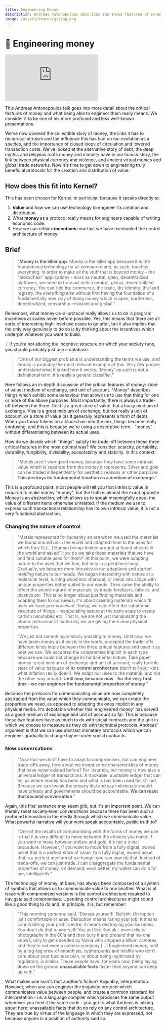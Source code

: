 ```yaml
---
title: Engineering Money
description: Andreas Antonopolous describes the three features of money - store of value, unit of account, medium of exchange - making the point that we have moved from having to compromise based on what we find in the world around to an ability to engineer the medium itself to meet our preconceived needs, such as a universal ledger of transactions and who can guess what else.
image: /assets/shares/giving.png
---
```


# 💎 Engineering money

<iframe class="video-frame" src="https://www.youtube-nocookie.com/embed/MxIrc1rxhyI" frameborder="0" allow="accelerometer; autoplay; encrypted-media; gyroscope; picture-in-picture" allowfullscreen></iframe>

This Andreas Antonopoulos talk goes into more detail about the critical features of money and what being able to engineer them really means. We consider it to be one of his more profound and less well-known presentations.

We've now covered the collectible story of money, the links it has to reciprocal altruism and the influence this has had on our evolution as a species, and the importance of closed loops of circulation and lowered transaction costs. We've looked at the alternative story of debt, the deep mythic and religious roots money and morality have in our human story, the link between physical currency and violence, and ancient virtual monies and global trade networks. Now it's time to get down to engineering truly beneficial protocols for the creation and distribution of value.

## **How does this fit into Kernel?**

This has been chosen for Kernel, in particular, because it speaks directly to:

1. **Value** and how we can use technology to engineer its creation and distribution.
2. What **money** as a protocol really means for engineers capable of writing economic code.
3. How we can rethink **incentives** now that we have overhauled the control architecture of money.

## Brief

> "**Money is the killer app**. Money is the killer app because it is the foundational technology for all commerce and, as such, touches everything. In order to make all the stuff that is beyond money - the "blockchain" applications - work as neutral, open, decentralized platforms, we need to transact with a neutral, global, decentralized currency. You can't do the commerce, the trade, the identity, the land registry, the *everything else* without first having the foundation of a fundamentally new way of doing money which is open, borderless, decentralized, censorship-resistant and global."

Remember, what money-as-a-protocol really allows us to do is program incentives at scales never before possible. Yes, this means that there are all sorts of interesting high-level use cases to go after, but it also implies that the only way genuinely to do so is by thinking about the incentives which underpin whatever you want to build. 

<div class="lightbulb">
💡 If you're not altering the incentive structure on which your society runs, you should probably just use a database.
</div>

> "One of our biggest problems is understanding the terms we use, and *money* is probably the most relevant example of this. Very few people understand what it is and how it works. 'Money' as such is not a definitional term, it's really a general classifier."

Here follows an in-depth discussion of the critical features of money: store of value; medium of exchange, and unit of account. "Money" describes things which exhibit some behaviour that allows us to use that thing for one or more of the above purposes. Most importantly, there is always a trade-off between the three. Gold is a great store of value, but a lousy medium of exchange. Visa is a great medium of exchange, but not really a unit of account, or a store of value (as it generally represents a form of debt). When you throw tokens on a blockchain into the mix, things become really confusing, and this is because we're using a descriptive term - "money" - without differentiating between its actual uses.

How do we decide which "things" satisfy the trade-off between these three critical features in the most optimal way? We consider: scarcity, portability, durability, fungibility, divisibility, acceptability and stability. In this context:

> "Metals aren't very good money, because they have some intrinsic value which is separate from the money it represents. Silver and gold can be traded independently for aesthetic reasons or other purposes. **This destroys its fundamental function as a medium of exchange.**"

This is a profound point: most people will tell you that intrinsic value is *required* to make money "money", but the truth is almost the exact opposite. Money is an abstraction, which allows us to speak meaningfully about the value of different items otherwise unrelated. If the medium we use to express such transactional relationship has its own intrinsic value, it is not a very functional abstraction.

### Changing the nature of control

> "Metals represented for humanity an era when we used the materials we found around us in the world and adapted them to the uses for which they fit [...] Human beings looked around at found objects in the world and asked 'How do we take these materials that we have and find suitable uses for them?' At this point, we were adapting nature to the uses that we had, but only in a peripheral way. Gradually, we became more intrusive in our adaptions and started *molding* nature to our needs. We began interacting with nature at a molecular level, turning wood into charcoal, or metal into alloys with unique properties better suited to our needs. Then came the ability to effect the atomic nature of materials: synthetic fertilizers, fabrics, and plastics etc. This is no longer about just finding materials and adapting them to our needs; it's about creating materials which fit uses we have *preconceived*. Today, we can effect the subatomic structure of things - manipulating nature at the nano scale to create carbon nanotubes etc. That is, we are not just manipulating the atomic behaviour of materials; we are giving them new physical properties.

> "We just did something similarly amazing to money. Until now, we have taken money as it exists in the world, accepted the trade-offs different kinds imply between the three critical features and used it as best we can. We accepted the compromise implicit in each type because we could not change its fundamental nature. Take paper money: great medium of exchange and unit of account; really terrible store of value because of its **control architecture** (don't tell your kids what inflation really does!). We adapt our uses to the material, and not the other way around. **Until now, because now - for the very first time - we can engineer the fundamental properties of money**."

Because the protocols for communicating value are now completely abstracted from the value  which they communicate, we can create the properties we need, as opposed to adapting the ones implicit in any physical media. It's debatable whether this 'engineered money' has served as a good medium of exchange and unit of account so far. This is because these two features have as much to do with social contracts and the unit in which we choose to measure as they do with technical protocols. Andreas' argument is that we can use abstract monetary protocols which we can engineer gradually to change higher-order social contracts.

### New conversations

> "Now that we don't have to adapt to compromises, but can engineer trade-offs away, how about we invent some characteristics of money that have never existed before? For instance, our money is now also a universal ledger of transactions. A trackable, auditable ledger that can tell us where money has been and what is has been used for. Or not. Because we can tweak the privacy dial and say individuals should have privacy and governments should be accountable. **We can reset that societal conversation**."

Again, this final sentence may seem glib, but it's an important point. We can literally reset society-level conversations because there has been such a profound innovation in the media through which we communicate value. What powerful narrative will your work speak accountable, public truth to?

> "One of the results of compromising with the forms of money we use is that it is very difficult to move between the choices you make: if you want to move between dollars and gold, it's not a trivial procedure. However, if you want to move from a fully digital, owned asset that is a perfect store of value, to a fully digital, owned asset that is a perfect medium of exchange; you can now do that. Instead of trade-offs, we can just trade. I can disaggregate the fundamental properties of money, on demand: even better, my wallet can do it for me, intelligently."

The technology of money, at base, has always been composed of a system of symbols that allows us to communicate value to one another. What is at issue with compromised versions is the control architecture required to navigate said compromises. Upending control architectures might sound like a good thing to do and, in principle, it is, but remember:

> "This morning someone said, 'Disrupt yourself!' Bullshit. Disruption isn't comfortable or easy. Disruption means losing your job; it means cannibalizing your profit centre; it means destroying your business. You don't do that to yourself! You act like Kodiak - invent digital photography in the 80's and then bury it and pretend that no-one knows, only to get upended by Nokia who shipped a billion cameras, and they're not even a camera company [...] Engineered money, built by a rag-tag crew of anarchists, cypherpunks and misfits who don't care about your business plan, or about being legitimized by regulators, is similar. These people have, for years now, being laying down on the ground **unassailable facts** faster than anyone can keep up with."

What makes one man's fact another's fiction? Arguably; interpretation. However, when you can engineer the linguistic protocol which communicates value between people, and create a common standard for interpretation - i.e. a language compiler which produces the same output whenever you feed it the same code - you get to what Andreas is talking about here: unassailable facts that do no rely on any control architecture. They are true by virtue of the language in which they are expressed, not because anyone in a position of authority said so.
